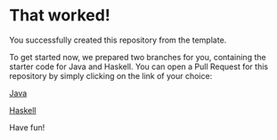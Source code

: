 # That worked!

You successfully created this repository from the template.

To get started now, we prepared two branches for you, containing the starter code for Java and Haskell.
You can open a Pull Request for this repository by simply clicking on the link of your choice:

[Java](REPO_REF/compare/main...starter/java)

[Haskell](REPO_REF/compare/main...starter/haskell)

Have fun!
